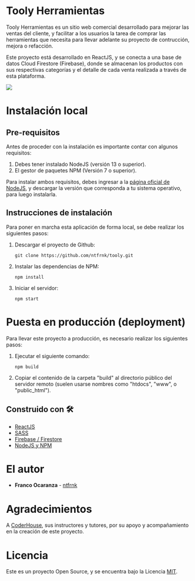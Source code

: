 # Tooly Herramientas

Tooly Herramientas es un sitio web comercial desarrollado para mejorar las ventas del cliente, y facilitar a los usuarios la tarea de comprar las herramientas que necesita para llevar adelante su proyecto de contrucción, mejora o refacción.

Este proyecto está desarrollado en ReactJS, y se conecta a una base de datos Cloud Firestore (Firebase), donde se almacenan los productos con sus respectivas categorías y el detalle de cada venta realizada a través de esta plataforma.

<img src="http://frankoca.com.ar/images/workflow.gif" />

# Instalación local

## Pre-requisitos

Antes de proceder con la instalación es importante contar con algunos requisitos:

1. Debes tener instalado NodeJS (versión 13 o superior).
2. El gestor de paquetes NPM (Versión 7 o superior).

Para instalar ambos requisitos, debes ingresar a la [página oficial de NodeJS](https://nodejs.org/es/download/), y descargar la versión que corresponda a tu sistema operativo, para luego instalarla.

## Instrucciones de instalación

Para poner en marcha esta aplicación de forma local, se debe realizar los siguientes pasos:

1. Descargar el proyecto de Github:
    
    ```git clone https://github.com/ntfrnk/tooly.git```	

2. Instalar las dependencias de NPM:
    
    ```npm install```

3. Iniciar el servidor:
    
    ```npm start```


# Puesta en producción (deployment)

Para llevar este proyecto a producción, es necesario realizar los siguientes pasos:

1. Ejecutar el siguiente comando:
    
    ```npm build```

2. Copiar el contenido de la carpeta "build" al directorio público del servidor remoto (suelen usarse nombres como "htdocs", "www", o "public_html").


## Construido con 🛠️

* [ReactJS](https://reactjs.org/)
* [SASS](https://sass-lang.com)
* [Firebase / Firestore](https://firebase.google.com/)
* [NodeJS y NPM](https://nodejs.org/es/download/)


# El autor

* **Franco Ocaranza** - [ntfrnk](https://github.com/ntfrnk)


# Agradecimientos

A [CoderHouse](https://coderhouse.com/), sus instructores y tutores, por su apoyo y acompañamiento en la creación de este proyecto.


# Licencia

Este es un proyecto Open Source, y se encuentra bajo la Licencia [MIT](https://opensource.org/licenses/MIT).